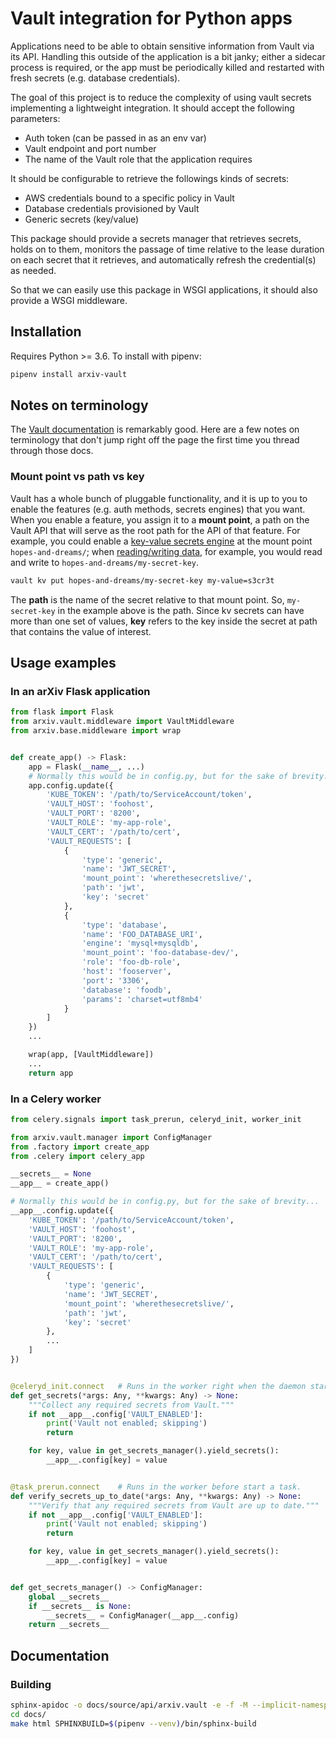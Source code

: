 # Vault integration for Python apps

Applications need to be able to obtain sensitive information from Vault
via its API. Handling this outside of the application is a bit janky; either a
sidecar process is required, or the app must be periodically killed and
restarted with fresh secrets (e.g. database credentials).

The goal of this project is to reduce the complexity of using vault secrets
implementing a lightweight integration. It should accept the following
parameters:

- Auth token (can be passed in as an env var)
- Vault endpoint and port number
- The name of the Vault role that the application requires

It should be configurable to retrieve the followings kinds of secrets:
- AWS credentials bound to a specific policy in Vault
- Database credentials provisioned by Vault
- Generic secrets (key/value)

This package should provide a secrets manager that retrieves secrets, holds on
to them, monitors the passage of time relative to the lease duration on each
secret that it retrieves, and automatically refresh the credential(s) as
needed.

So that we can easily use this package in WSGI applications, it should also
provide a WSGI middleware.

## Installation

Requires Python >= 3.6. To install with pipenv:

```bash
pipenv install arxiv-vault
```

## Notes on terminology

The [Vault documentation](https://www.vaultproject.io/docs/) is remarkably
good. Here are a few notes on terminology that don't jump right off the page
the first time you thread through those docs.

### Mount point vs path vs key

Vault has a whole bunch of pluggable functionality, and it is up to you to
enable the features (e.g. auth methods, secrets engines) that you want. When
you enable a  feature, you assign it to a **mount point**, a path on the Vault
API that will serve as the root path for the API of that feature. For example,
you could enable a [key-value secrets
engine](https://www.vaultproject.io/docs/secrets/kv/kv-v2.html) at the mount
point ``hopes-and-dreams/``; when [reading/writing
data](https://www.vaultproject.io/docs/secrets/kv/kv-v2.html#writing-reading-arbitrary-data),
for example, you would read and write to ``hopes-and-dreams/my-secret-key``.

```bash
vault kv put hopes-and-dreams/my-secret-key my-value=s3cr3t
```

The **path** is the name of the secret relative to that mount point. So,
``my-secret-key`` in the example above is the path. Since kv secrets can
have more than one set of values, **key** refers to the key inside the secret
at path that contains the value of interest.


## Usage examples

### In an arXiv Flask application

```python
from flask import Flask
from arxiv.vault.middleware import VaultMiddleware
from arxiv.base.middleware import wrap


def create_app() -> Flask:
    app = Flask(__name__, ...)
    # Normally this would be in config.py, but for the sake of brevity...
    app.config.update({
        'KUBE_TOKEN': '/path/to/ServiceAccount/token',
        'VAULT_HOST': 'foohost',
        'VAULT_PORT': '8200',
        'VAULT_ROLE': 'my-app-role',
        'VAULT_CERT': '/path/to/cert',
        'VAULT_REQUESTS': [
            {
                'type': 'generic',
                'name': 'JWT_SECRET',
                'mount_point': 'wherethesecretslive/',
                'path': 'jwt',
                'key': 'secret'
            },
            {
                'type': 'database',
                'name': 'FOO_DATABASE_URI',
                'engine': 'mysql+mysqldb',
                'mount_point': 'foo-database-dev/',
                'role': 'foo-db-role',
                'host': 'fooserver',
                'port': '3306',
                'database': 'foodb',
                'params': 'charset=utf8mb4'
            }
        ]
    })
    ...

    wrap(app, [VaultMiddleware])
    ...
    return app


```

### In a Celery worker

```python
from celery.signals import task_prerun, celeryd_init, worker_init

from arxiv.vault.manager import ConfigManager
from .factory import create_app
from .celery import celery_app

__secrets__ = None
__app__ = create_app()

# Normally this would be in config.py, but for the sake of brevity...
__app__.config.update({
    'KUBE_TOKEN': '/path/to/ServiceAccount/token',
    'VAULT_HOST': 'foohost',
    'VAULT_PORT': '8200',
    'VAULT_ROLE': 'my-app-role',
    'VAULT_CERT': '/path/to/cert',
    'VAULT_REQUESTS': [
        {
            'type': 'generic',
            'name': 'JWT_SECRET',
            'mount_point': 'wherethesecretslive/',
            'path': 'jwt',
            'key': 'secret'
        },
        ...
    ]
})


@celeryd_init.connect   # Runs in the worker right when the daemon starts.
def get_secrets(*args: Any, **kwargs: Any) -> None:
    """Collect any required secrets from Vault."""
    if not __app__.config['VAULT_ENABLED']:
        print('Vault not enabled; skipping')
        return

    for key, value in get_secrets_manager().yield_secrets():
        __app__.config[key] = value


@task_prerun.connect    # Runs in the worker before start a task.
def verify_secrets_up_to_date(*args: Any, **kwargs: Any) -> None:
    """Verify that any required secrets from Vault are up to date."""
    if not __app__.config['VAULT_ENABLED']:
        print('Vault not enabled; skipping')
        return

    for key, value in get_secrets_manager().yield_secrets():
        __app__.config[key] = value


def get_secrets_manager() -> ConfigManager:
    global __secrets__
    if __secrets__ is None:
        __secrets__ = ConfigManager(__app__.config)
    return __secrets__

```

## Documentation

### Building

```bash
sphinx-apidoc -o docs/source/api/arxiv.vault -e -f -M --implicit-namespaces arxiv *test*/*
cd docs/
make html SPHINXBUILD=$(pipenv --venv)/bin/sphinx-build
```
